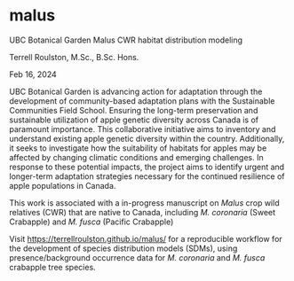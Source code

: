 # malus
UBC Botanical Garden Malus CWR habitat distribution modeling

Terrell Roulston, M.Sc., B.Sc. Hons.

Feb 16, 2024

UBC Botanical Garden is advancing action for adaptation through the development of community-based adaptation plans with the Sustainable Communities Field School. Ensuring the long-term preservation and sustainable utilization of apple genetic diversity across Canada is of paramount importance. This collaborative initiative aims to inventory and understand existing apple genetic diversity within the country. Additionally, it seeks to investigate how the suitability of habitats for apples may be affected by changing climatic conditions and emerging challenges. In response to these potential impacts, the project aims to identify urgent and longer-term adaptation strategies necessary for the continued resilience of apple populations in Canada.

This work is associated with a in-progress manuscript on *Malus* crop wild relatives (CWR) that are native to Canada, including *M. coronaria* (Sweet Crabapple) and *M. fusca* (Pacific Crabapple)

Visit <https://terrellroulston.github.io/malus/> for a reproducible workflow for the development of species distribution models (SDMs), using presence/background occurrence data for *M. coronaria* and *M. fusca* crabapple tree species.
